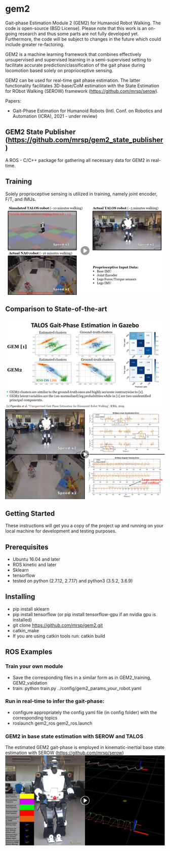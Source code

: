 # gem2
Gait-phase Estimation Module 2 (GEM2) for Humanoid Robot Walking. The code is open-source (BSD License). Please note that this work is an on-going research and thus some parts are not fully developed yet. Furthermore, the code will be subject to changes in the future which could include greater re-factoring.

GEM2 is a machine learning framework that combines effectively unsupervised and supervised learning in a semi-supervised setting to  facilitate accurate prediction/classification of the gait phase during locomotion based solely on proprioceptive sensing.

GEM2 can be used for real-time gait phase estimation. The latter functionality facilitates 3D-base/CoM estimation with the State Estimation for RObot Walking (SEROW) framework (https://github.com/mrsp/serow). 

Papers: 
* Gait-Phase Estimation for Humanoid Robots (Intl. Conf. on Robotics and Automation (ICRA), 2021 - under review)

## GEM2 State Publisher (https://github.com/mrsp/gem2_state_publisher) 
A ROS - C/C++ package for gathering  all necessary data for GEM2 in real-time.

## Training
Solely proprioceptive sensing is utilized in training, namely joint encoder, F/T, and IMUs.

[![YouTube Link](img/training.png)  ](https://youtu.be/RjmGkNqykZY)

## Comparison to State-of-the-art
![Talos in Gazebo](img/talosGEM2_Gazebo.PNG)
[![YouTube Link](img/GEM2vsCMeans.png)  ](https://youtu.be/h16g7qxu3QI)


## Getting Started
These instructions will get you a copy of the project up and running on your local machine for development and testing purposes.

## Prerequisites
* Ubuntu 16.04 and later
* ROS kinetic and later
* Sklearn 
* tensorflow 
* tested on  python (2.7.12, 2.7.17) and python3 (3.5.2, 3.6.9)

## Installing
* pip install sklearn
* pip install tensorflow (or pip install tensorflow-gpu if an nvidia gpu is installed)
* git clone https://github.com/mrsp/gem2.git
* catkin_make
* If you are using catkin tools run: catkin build  

## ROS Examples

### Train your own module
* Save the corresponding files in a similar form as in GEM2_training, GEM2_validation
* train: python train.py ../config/gem2_params_your_robot.yaml

### Run in real-time to infer the gait-phase:
* configure appropriately the config yaml file (in config folder) with the corresponding topics 
* roslaunch gem2_ros gem2_ros.launch

### GEM2 in base state estimation with SEROW and TALOS
The estimated GEM2 gait-phase is employed in kinematic-inertial base state estimation with SEROW (https://github.com/mrsp/serow)
[![YouTube Link](img/talosGEM2_SEROW.png)  ](https://youtu.be/4WHYAZ2l9Tc)
